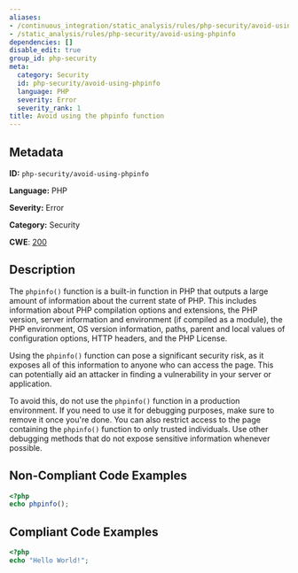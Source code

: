 ```yaml
---
aliases:
- /continuous_integration/static_analysis/rules/php-security/avoid-using-phpinfo
- /static_analysis/rules/php-security/avoid-using-phpinfo
dependencies: []
disable_edit: true
group_id: php-security
meta:
  category: Security
  id: php-security/avoid-using-phpinfo
  language: PHP
  severity: Error
  severity_rank: 1
title: Avoid using the phpinfo function
---
```

<!--  SOURCED FROM https://github.com/DataDog/datadog-static-analyzer-rule-docs -->


## Metadata
**ID:** `php-security/avoid-using-phpinfo`

**Language:** PHP

**Severity:** Error

**Category:** Security

**CWE**: [200](https://cwe.mitre.org/data/definitions/200.html)

## Description
The `phpinfo()` function is a built-in function in PHP that outputs a large amount of information about the current state of PHP. This includes information about PHP compilation options and extensions, the PHP version, server information and environment (if compiled as a module), the PHP environment, OS version information, paths, parent and local values of configuration options, HTTP headers, and the PHP License.

Using the `phpinfo()` function can pose a significant security risk, as it exposes all of this information to anyone who can access the page. This can potentially aid an attacker in finding a vulnerability in your server or application.

To avoid this, do not use the `phpinfo()` function in a production environment. If you need to use it for debugging purposes, make sure to remove it once you're done. You can also restrict access to the page containing the `phpinfo()` function to only trusted individuals. Use other debugging methods that do not expose sensitive information whenever possible.

## Non-Compliant Code Examples
```php
<?php
echo phpinfo();
```

## Compliant Code Examples
```php
<?php
echo "Hello World!";
```
